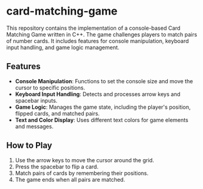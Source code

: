 # card-matching-game
This repository contains the implementation of a console-based Card Matching Game written in C++. The game challenges players to match pairs of number cards. It includes features for console manipulation, keyboard input handling, and game logic management.

## Features
- **Console Manipulation**: Functions to set the console size and move the cursor to specific positions.
- **Keyboard Input Handling**: Detects and processes arrow keys and spacebar inputs.
- **Game Logic**: Manages the game state, including the player's position, flipped cards, and matched pairs.
- **Text and Color Display**: Uses different text colors for game elements and messages.

## How to Play
1. Use the arrow keys to move the cursor around the grid.
2. Press the spacebar to flip a card.
3. Match pairs of cards by remembering their positions.
4. The game ends when all pairs are matched.
